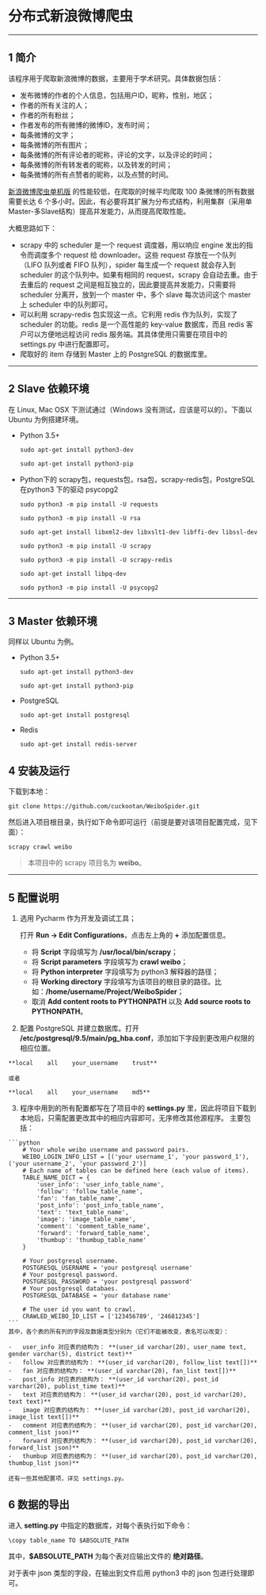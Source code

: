 # 分布式新浪微博爬虫

---

## 1 简介

该程序用于爬取新浪微博的数据，主要用于学术研究。具体数据包括：

-   发布微博的作者的个人信息，包括用户ID，昵称，性别，地区；
-   作者的所有关注的人；
-   作者的所有粉丝；
-   作者发布的所有微博的微博ID，发布时间；
-   每条微博的文字；
-   每条微博的所有图片；
-   每条微博的所有评论者的昵称，评论的文字，以及评论的时间；
-   每条微博的所有转发者的昵称，以及转发的时间；
-   每条微博的所有点赞者的昵称，以及点赞的时间。

[新浪微博爬虫单机版](https://github.com/cuckootan/WeiboSpider) 的性能较低，在爬取的时候平均爬取 100 条微博的所有数据需要长达 6 个多小时。因此，有必要将其扩展为分布式结构，利用集群（采用单Master-多Slave结构）提高并发能力，从而提高爬取性能。

大概思路如下：

-   scrapy 中的 scheduler 是一个 request 调度器，用以响应 engine 发出的指令而调度多个 request 给 downloader。这些 request 存放在一个队列（LIFO 队列或者 FIFO 队列），spider 每生成一个 request 就会存入到 scheduler 的这个队列中。如果有相同的 request，scrapy 会自动去重。由于去重后的 request 之间是相互独立的，因此要提高并发能力，只需要将 scheduler 分离开，放到一个 master 中，多个 slave 每次访问这个 master 上 scheduler 中的队列即可。
-   可以利用 scrapy-redis 包实现这一点。它利用 redis 作为队列，实现了 scheduler 的功能。redis 是一个高性能的 key-value 数据库，而且 redis 客户可以方便地远程访问 redis 服务端。其具体使用只需要在项目中的 settings.py 中进行配置即可。
-   爬取好的 item 存储到 Master 上的 PostgreSQL 的数据库里。

---

## 2 Slave 依赖环境

在 Linux, Mac OSX 下测试通过（Windows 没有测试，应该是可以的）。下面以 Ubuntu 为例搭建环境。

-   Python 3.5+

    `sudo apt-get install python3-dev`

    `sudo apt-get install python3-pip`
-   Python下的 scrapy包，requests包，rsa包，scrapy-redis包，PostgreSQL 在python3 下的驱动 psycopg2

    `sudo python3 -m pip install -U requests`

    `sudo python3 -m pip install -U rsa`

    `sudo apt-get install libxml2-dev libxslt1-dev libffi-dev libssl-dev`

    `sudo python3 -m pip install -U scrapy`
    
    `sudo python3 -m pip install -U scrapy-redis`

    `sudo apt-get install libpq-dev`

    `sudo python3 -m pip install -U psycopg2`

---

## 3 Master 依赖环境

同样以 Ubuntu 为例。

-   Python 3.5+

    `sudo apt-get install python3-dev`

    `sudo apt-get install python3-pip`
   
-   PostgreSQL

    `sudo apt-get install postgresql`

-   Redis

    `sudo apt-get install redis-server`

## 4 安装及运行

下载到本地：

`git clone https://github.com/cuckootan/WeiboSpider.git`

然后进入项目根目录，执行如下命令即可运行（前提是要对该项目配置完成，见下面）：

`scrapy crawl weibo`

>   本项目中的 scrapy 项目名为 **weibo**。

---

## 5 配置说明

1.  选用 Pycharm 作为开发及调试工具；
    
    打开 **Run -> Edit Configurations**，点击左上角的 **+** 添加配置信息。
    
    -   将 **Script** 字段填写为 **/usr/local/bin/scrapy**；
    -   将 **Script parameters** 字段填写为 **crawl weibo**；
    -   将 **Python interpreter** 字段填写为 python3 解释器的路径；
    -   将 **Working directory** 字段填写为该项目的根目录的路径。比如：**/home/username/Project/WeiboSpider**；
    -   取消 **Add content roots to PYTHONPATH** 以及 **Add source roots to PYTHONPATH**。
2.   配置 PostgreSQL 并建立数据库。打开 **/etc/postgresql/9.5/main/pg_hba.conf**，添加如下字段到更改用户权限的相应位置。
    
    **local    all    your_username    trust**
    
    或者
    
    **local    all    your_username    md5**
3.   程序中用到的所有配置都写在了项目中的 **settings.py** 里，因此将项目下载到本地后，只需配置更改其中的相应内容即可，无序修改其他源程序。
    主要包括：

    ```python
        # Your whole weibo username and password pairs.
        WEIBO_LOGIN_INFO_LIST = [('your username_1', 'your password_1'), ('your username_2', 'your password_2')]
        # Each name of tables can be defined here (each value of items).
        TABLE_NAME_DICT = {
            'user_info': 'user_info_table_name',
            'follow': 'follow_table_name',
            'fan': 'fan_table_name',
            'post_info': 'post_info_table_name',
            'text': 'text_table_name',
            'image': 'image_table_name',
            'comment': 'comment_table_name',
            'forward': 'forward_table_name',
            'thumbup': 'thumbup_table_name'
        }

        # Your postgresql username.
        POSTGRESQL_USERNAME = 'your postgresql username'
        # Your postgresql password.
        POSTGRESQL_PASSWORD = 'your postgresql password'
        # Your postgresql databaes.
        POSTGRESQL_DATABASE = 'your database name'

        # The user id you want to crawl.
        CRAWLED_WEIBO_ID_LIST = ['123456789', '246812345']
    ```
    其中，各个表的所有列的字段及数据类型分别为（它们不能被改变，表名可以改变）：
    
    -   user_info 对应表的结构为： **(user_id varchar(20), user_name text, gender varchar(5), district text)**
    -   follow 对应表的结构为： **(user_id varchar(20), follow_list text[])**
    -   fan 对应表的结构为： **(user_id varchar(20), fan_list text[])**
    -   post_info 对应表的结构为： **(user_id varchar(20), post_id varchar(20), publist_time text)**
    -   text 对应表的结构为： **(user_id varchar(20), post_id varchar(20), text text)**
    -   image 对应表的结构为： **(user_id varchar(20), post_id varchar(20), image_list text[])**
    -   comment 对应表的结构为： **(user_id varchar(20), post_id varchar(20), comment_list json)**
    -   forward 对应表的结构为： **(user_id varchar(20), post_id varchar(20), forward_list json)**
    -   thumbup 对应表的结构为： **(user_id varchar(20), post_id varchar(20), thumbup_list json)**

    还有一些其他配置项，详见 settings.py。

## 6 数据的导出

进入 **setting.py** 中指定的数据库，对每个表执行如下命令：

`\copy table_name TO $ABSOLUTE_PATH`

其中，**$ABSOLUTE_PATH** 为每个表对应输出文件的 **绝对路径**。

对于表中 json 类型的字段，在输出到文件后用 python3 中的 json 包进行处理即可。
